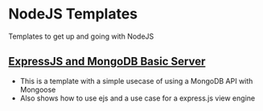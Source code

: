 # NodeJS Templates

Templates to get up and going with NodeJS

## [ExpressJS and MongoDB Basic Server](./ExpressMongoBasic)
* This is a template with a simple usecase of using a MongoDB API with Mongoose
* Also shows how to use ejs and a use case for a express.js view engine